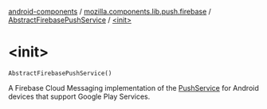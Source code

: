 [android-components](../../index.md) / [mozilla.components.lib.push.firebase](../index.md) / [AbstractFirebasePushService](index.md) / [&lt;init&gt;](./-init-.md)

# &lt;init&gt;

`AbstractFirebasePushService()`

A Firebase Cloud Messaging implementation of the [PushService](../../mozilla.components.concept.push/-push-service/index.md) for Android devices that support Google Play Services.

